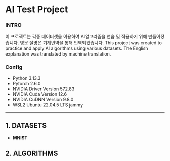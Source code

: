 # AI Test Project

### INTRO

이 프로젝트는 각종 데이터셋을 이용하여 AI알고리즘을 연습 및 적용하기 위해 만들어졌습니다.
영문 설명은 기계번역을 통해 번역되었습니다.
This project was created to practice and apply AI algorithms using various datasets.
The English explanation was translated by machine translation.

### Config
- Python 3.13.3
- Pytorch 2.6.0
- NVIDIA Driver Version 572.83
- NVIDIA Cuda Version 12.6
- NVIDIA CuDNN Version 9.8.0
- WSL2 Ubuntu 22.04.5 LTS jammy
---
## 1. DATASETS
- **MNIST**
## 2. ALGORITHMS
